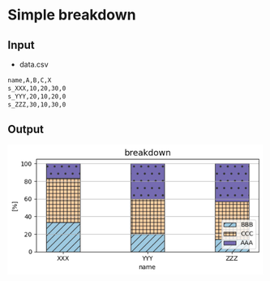 # Simple breakdown

## Input
- data.csv

```csv
name,A,B,C,X
s_XXX,10,20,30,0
s_YYY,20,10,20,0
s_ZZZ,30,10,30,0
```

## Output

![output example](./figure.png)
